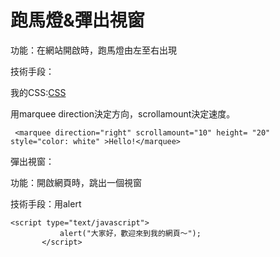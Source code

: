 # 跑馬燈&彈出視窗

功能：在網站開啟時，跑馬燈由左至右出現

技術手段：

我的CSS:[CSS](https://github.com/fairy042026/wd107b/blob/master/exercise/%E6%9C%9F%E6%9C%AB%E5%B0%88%E6%A1%88/tfb%E5%B0%8D%E7%85%A7%E7%89%88.css)

用marquee direction決定方向，scrollamount決定速度。
```
 <marquee direction="right" scrollamount="10" height= "20"  style="color: white" >Hello!</marquee>
 ```
 
 彈出視窗：
 
 功能：開啟網頁時，跳出一個視窗
 
 技術手段：用alert
 ```
 <script type="text/javascript">
            alert("大家好，歡迎來到我的網頁～");
        </script>
        

